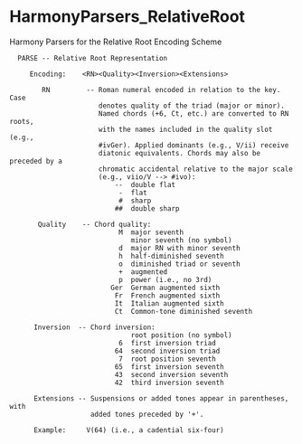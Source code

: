# HarmonyParsers_RelativeRoot
Harmony Parsers for the Relative Root Encoding Scheme

      PARSE -- Relative Root Representation 

         Encoding:    <RN><Quality><Inversion><Extensions>
   
            RN         -- Roman numeral encoded in relation to the key. Case
                          denotes quality of the triad (major or minor).
                          Named chords (+6, Ct, etc.) are converted to RN roots,
                          with the names included in the quality slot (e.g., 
                          #ivGer). Applied dominants (e.g., V/ii) receive 
                          diatonic equivalents. Chords may also be preceded by a
                          chromatic accidental relative to the major scale 
                          (e.g., viio/V --> #ivo):
                              --  double flat
                               -  flat 
                               #  sharp
                              ##  double sharp
   
           Quality    -- Chord quality: 
                               M  major seventh 
                                  minor seventh (no symbol)
                               d  major RN with minor seventh 
                               h  half-diminished seventh
                               o  diminished triad or seventh
                               +  augmented
                               p  power (i.e., no 3rd) 
                             Ger  German augmented sixth
                              Fr  French augmented sixth 
                              It  Italian augmented sixth
                              Ct  Common-tone diminished seventh
   
          Inversion  -- Chord inversion:
                                  root position (no symbol)
                               6  first inversion triad
                              64  second inversion triad
                               7  root position seventh
                              65  first inversion seventh
                              43  second inversion seventh
                              42  third inversion seventh 
   
          Extensions -- Suspensions or added tones appear in parentheses, with
                        added tones preceded by '+'.

          Example:     V(64) (i.e., a cadential six-four)
